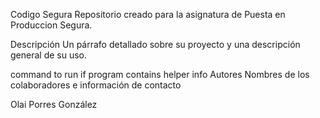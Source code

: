 Codigo Segura
Repositorio creado para la asignatura de Puesta en Produccion Segura.

Descripción
Un párrafo detallado sobre su proyecto y una descripción general de su uso.




command to run if program contains helper info
Autores
Nombres de los colaboradores e información de contacto

Olai Porres González

